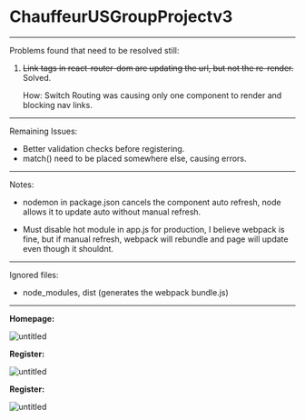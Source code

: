 # ChauffeurUSGroupProjectv3

---

Problems found that need to be resolved still:

1. ~~Link tags in react-router-dom are updating the url, but not the re-render.~~ Solved.

   How: Switch Routing was causing only one component to render and blocking nav links.

---

Remaining Issues:

- Better validation checks before registering.
- match() need to be placed somewhere else, causing errors.

---

Notes:

- nodemon in package.json cancels the component auto refresh, node allows it to update auto without manual refresh.

* Must disable hot module in app.js for production, I believe webpack is fine, but if manual refresh, webpack will rebundle and page will update even though it shouldnt.

---

Ignored files:

- node_modules, dist (generates the webpack bundle.js)

---

**Homepage:**

![untitled](https://user-images.githubusercontent.com/12276056/44954791-49109e80-ae76-11e8-9e44-7ff6c5f9b557.png)

**Register:**

![untitled](https://user-images.githubusercontent.com/12276056/45071156-ebad6500-b0a2-11e8-9a01-142d25df0d4a.png)

**Register:**

![untitled](https://user-images.githubusercontent.com/12276056/45217452-17cb1080-b272-11e8-9f00-a1689e4601cd.png)
